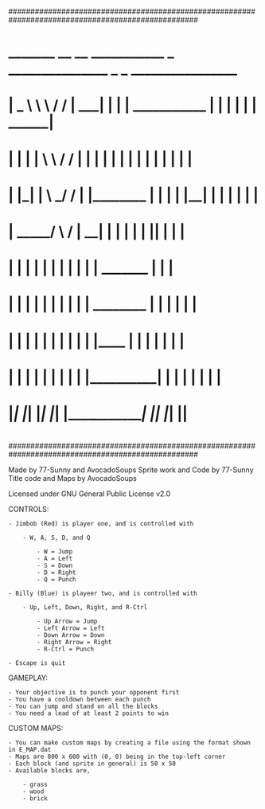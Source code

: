 ###################################################################################################
#  _______   __       __  ___________    _     _______________    _        _   ________________   #
#  |   _  \  \ \     / /  | _________|  | |   |  ___________  |  | |      | | |______    ______|  #
#  |  | |  |  \ \   / /   | |           | |   | |          |  |  | |      | |        |  |         #
#  |  |_|  |   \ \_/ /    | |________   | |   | |          |__|  | |      | |        |  |         #
#  | _____/     \   /     |  ________|  | |   | |                | |______| |        |  |         #
#  | |           | |      | |           | |   | |                | _______  |        |  |         #
#  | |           | |      | |           | |   | |      ________  | |      | |        |  |         #
#  | |           | |      | |           | |   | |      |____  |  | |      | |        |  |         #
#  | |           | |      | |           | |   | |__________|  |  | |      | |        |  |         #
#  |_|           |_|      |_|           |_|   |_______________|  |_|      |_|        |__|         #
#                                                                                                 #
###################################################################################################

Made by 77-Sunny and AvocadoSoups
Sprite work and Code by 77-Sunny
Title code and Maps by AvocadoSoups

Licensed under GNU General Public License v2.0

CONTROLS:

    - Jimbob (Red) is player one, and is controlled with

        - W, A, S, D, and Q

            - W = Jump
            - A = Left
            - S = Down
            - D = Right
            - Q = Punch
    
    - Billy (Blue) is playeer two, and is controlled with

        - Up, Left, Down, Right, and R-Ctrl

            - Up Arrow = Jump
            - Left Arrow = Left
            - Down Arrow = Down
            - Right Arrow = Right
            - R-Ctrl = Punch

    - Escape is quit

GAMEPLAY:

    - Your objective is to punch your opponent first
    - You have a cooldown between each punch
    - You can jump and stand on all the blocks
    - You need a lead of at least 2 points to win

CUSTOM MAPS:

	- You can make custom maps by creating a file using the format shown in E_MAP.dat
	- Maps are 800 x 600 with (0, 0) being in the top-left corner
	- Each block (and sprite in general) is 50 x 50
	- Available blocks are,
		
		- grass
		- wood
		- brick
   
